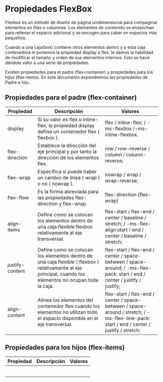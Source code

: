 # Propiedades FlexBox

Flexbox es un método de diseño de página unidimensional para compaginar elementos en filas o columnas. Los elementos de contenido se ensanchan para rellenar el espacio adicional y se encogen para caber en espacios más pequeños. 

Cuando a una caja(box) contiene otros elementos dentro y a esta caja contenedora le ponemos la propiedad display a flex, le damos la habilidad de modificar el tamaño y orden de sus elementos internos. Esto se hace dándole valor a una serie de propiedades. 

Existen propiedades para el padre (flex-container) y propiedades para los hijos (flex-items). En este documento expondremos las propiedades de Padre e hijo.

## Propiedades para el padre (flex-container) 


| Propiedad | Descripción | Valores |
|---|---|---|
| display | Si su valor es flex o inline-flex, la propiedad display define un contenedor flex ( flexbox ).  | flex / inline-flex; / -ms-flexbox /-ms-inline-flexbox. |
| flex-direction | Establece la dirección del eje principal y por tanto la dirección de los elementos flex. | row / row-reverse / column / column-reverse; |
| flex-wrap | Especifica si puede haber un cambio de línea ( wrap ) o no ( nowrap ). | nowrap / wrap / wrap-reverse; |
| flex-flow | Es la forma abreviada para las propiedades flex-direction y flex-wrap. | flex-direction [flex-wrap]  |
| align-items | Define como se colocan los elementos dentro de una caja flexible flexbox relativamente al eje transversal. | flex-start / flex-end / center / baseline / stretch; / -ms-flex-align:start / end / center / baseline / stretch;  |
| justify-content | Define como se colocan los elementos dentro de una caja flexible ( flexbox ) relativamente al eje principal, cuando los elementos no ocupan toda la caja. | flex-start / flex-end / center / space-between / space-around; / -ms-flex-pack: start / end / center / justify / justify;  |
| align-content | Alinea los elementos del contenedor flex cuando los elementos no utilizan todo el espacio disponible en el eje transversal. |  flex-start / flex-end / center / space-between / space-around / stretch; / -ms-flex-line-pack: start / end / center / justify / stretch; |

## Propiedades para los hijos (flex-items)

| Propiedad | Descripción | Valores |
|---|---|---|
|   |   |   |
|   |   |   |
|   |   |   |
|   |   |   |
|   |   |   |
|   |   |   |
